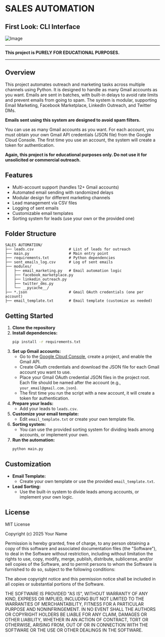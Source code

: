 # SALES AUTOMATION

## First Look: CLI Interface

![Image](https://github.com/user-attachments/assets/e9458ad4-be26-4e9b-a708-756e188da1ac)

---

**This project is PURELY FOR EDUCATIONAL PURPOSES.**

---

## Overview
This project automates outreach and marketing tasks across multiple channels using Python. It is designed to handle as many Gmail accounts as you want. Emails are sent in batches, with built-in delays to avoid rate limits and prevent emails from going to spam. The system is modular, supporting Email Marketing, Facebook Marketplace, LinkedIn Outreach, and Twitter DMs.

**Emails sent using this system are designed to avoid spam filters.**

You can use as many Gmail accounts as you want. For each account, you must obtain your own Gmail API credentials (JSON file) from the Google Cloud Console. The first time you use an account, the system will create a token for authentication.

**Again, this project is for educational purposes only. Do not use it for unsolicited or commercial outreach.**

## Features
- Multi-account support (handles 12+ Gmail accounts)
- Automated email sending with randomized delays
- Modular design for different marketing channels
- Lead management via CSV files
- Logging of sent emails
- Customizable email templates
- Sorting system for leads (use your own or the provided one)

## Folder Structure
```
SALES AUTOMATION/
├── leads.csv                # List of leads for outreach
├── main.py                  # Main entry point
├── requirements.txt         # Python dependencies
├── sent_emails_log.csv      # Log of sent emails
├── modules/
│   ├── email_marketing.py   # Email automation logic
│   ├── facebook_marketplace.py
│   ├── linkedin_outreach.py
│   ├── twitter_dms.py
│   └── __pycache__/
├── *.json                   # Gmail OAuth credentials (one per account)
├── email_template.txt       # Email template (customize as needed)
```

## Getting Started
1. **Clone the repository**
2. **Install dependencies:**
   ```bash
   pip install -r requirements.txt
   ```
3. **Set up Gmail accounts:**
   - Go to the [Google Cloud Console](https://console.cloud.google.com/), create a project, and enable the Gmail API.
   - Create OAuth credentials and download the JSON file for each Gmail account you want to use.
   - Place your Gmail OAuth credential JSON files in the project root. Each file should be named after the account (e.g., `your_email@gmail.com.json`).
   - The first time you run the script with a new account, it will create a token for authentication.
4. **Prepare your leads:**
   - Add your leads to `leads.csv`.
5. **Customize your email template:**
   - Edit `email_template.txt` or create your own template file.
6. **Sorting system:**
   - You can use the provided sorting system for dividing leads among accounts, or implement your own.
7. **Run the automation:**
   ```bash
   python main.py
   ```

## Customization
- **Email Template:**
   - Create your own template or use the provided `email_template.txt`.
- **Lead Sorting:**
   - Use the built-in system to divide leads among accounts, or implement your own logic.

## License
MIT License

Copyright (c) 2025 Your Name

Permission is hereby granted, free of charge, to any person obtaining a copy
of this software and associated documentation files (the "Software"), to deal
in the Software without restriction, including without limitation the rights
to use, copy, modify, merge, publish, distribute, sublicense, and/or sell
copies of the Software, and to permit persons to whom the Software is
furnished to do so, subject to the following conditions:

The above copyright notice and this permission notice shall be included in all
copies or substantial portions of the Software.

THE SOFTWARE IS PROVIDED "AS IS", WITHOUT WARRANTY OF ANY KIND, EXPRESS OR
IMPLIED, INCLUDING BUT NOT LIMITED TO THE WARRANTIES OF MERCHANTABILITY,
FITNESS FOR A PARTICULAR PURPOSE AND NONINFRINGEMENT. IN NO EVENT SHALL THE
AUTHORS OR COPYRIGHT HOLDERS BE LIABLE FOR ANY CLAIM, DAMAGES OR OTHER
LIABILITY, WHETHER IN AN ACTION OF CONTRACT, TORT OR OTHERWISE, ARISING FROM,
OUT OF OR IN CONNECTION WITH THE SOFTWARE OR THE USE OR OTHER DEALINGS IN THE
SOFTWARE.


